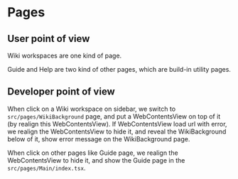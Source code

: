 # Pages

## User point of view

Wiki workspaces are one kind of page.

Guide and Help are two kind of other pages, which are build-in utility pages.

## Developer point of view

When click on a Wiki workspace on sidebar, we switch to `src/pages/WikiBackground` page, and put a WebContentsView on top of it (by realign this WebContentsView). If WebContentsView load url with error, we realign the WebContentsView to hide it, and reveal the WikiBackground below of it, show error message on the WikiBackground page.

When click on other pages like Guide page, we realign the WebContentsView to hide it, and show the Guide page in the `src/pages/Main/index.tsx`.
